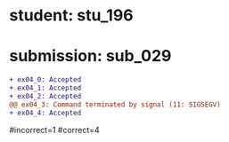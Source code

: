 # student: stu_196
# submission: sub_029

```diff
+ ex04_0: Accepted
+ ex04_1: Accepted
+ ex04_2: Accepted
@@ ex04_3: Command terminated by signal (11: SIGSEGV)
+ ex04_4: Accepted
```
#incorrect=1
#correct=4
